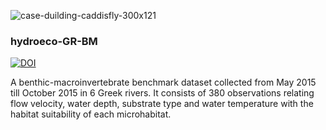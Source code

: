 ![case-duilding-caddisfly-300x121](https://user-images.githubusercontent.com/21544603/29336315-0e17f8ba-8216-11e7-988f-47e7ebd82c77.png)

### hydroeco-GR-BM

[![DOI](https://zenodo.org/badge/87625028.svg)](https://zenodo.org/badge/latestdoi/87625028)

A benthic-macroinvertebrate benchmark dataset collected from May 2015 till October 2015 in 6 Greek rivers. It consists of 380 observations relating flow velocity, water depth, substrate type and water temperature with the habitat suitability of each microhabitat.
